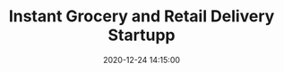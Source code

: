 ---
layout: inner
position: right
title: 'Instant Grocery and Retail Delivery Startupp'
date: 2020-12-24 14:15:00
categories: backend
tags: DjangoRest Vue.Js Stripe
featured_image: '/img/posts/05_kkoma.png'
project_link: 'https://github.com/joseluistello/Kkoma-Food'
button_icon: 'github'
button_text: 'Check Project'
lead_text: 'Full-Stack Web Application. Built with Django Rest Framework, Vue.js, Bulma, and Stripe.'
---